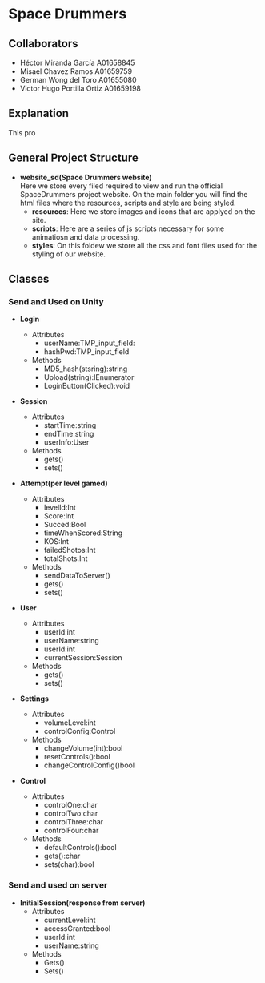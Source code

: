 # Space Drummers

## Collaborators
<ul>
    <li> Héctor Miranda García A01658845</li>
    <li> Misael Chavez Ramos A01659759</li>
    <li> German Wong del Toro A01655080</li>
    <li> Victor Hugo Portilla Ortiz A01659198</li>
</ul>

## Explanation
This pro

## General Project Structure
- **website_sd(Space Drummers website)** <br> Here we store every filed required to view and run the official SpaceDrummers project website. On the main folder you will find the html files where the resources, scripts and style are being styled.
  - **resources**: Here we store images and icons that are applyed on the site.
  - **scripts**: Here are a series of js scripts necessary for some animatiosn and data processing.
  - **styles**: On this foldew we store all the css and font files used for the styling of our website.



## Classes

### Send and Used on Unity

- **Login**
  * Attributes
      - userName:TMP_input_field:
      - hashPwd:TMP_input_field 
  * Methods
      - MD5_hash(stsring):string
      - Upload(string):IEnumerator
      - LoginButton(Clicked):void

- **Session**
  * Attributes
      - startTime:string
      - endTime:string
      - userInfo:User
  * Methods
      - gets()
      - sets()
- **Attempt(per level gamed)**
  * Attributes
      - levelId:Int
      - Score:Int
      - Succed:Bool
      - timeWhenScored:String
      - KOS:Int
      - failedShotos:Int
      - totalShots:Int
  * Methods
      - sendDataToServer()
      - gets()
      - sets()
- **User**
  * Attributes
      - userId:int
      - userName:string
      - userId:int
      - currentSession:Session
  * Methods
      - gets()
      - sets()

- **Settings**
   * Attributes
       - volumeLevel:int
       - controlConfig:Control
   * Methods
       - changeVolume(int):bool
       - resetControls():bool
       - changeControlConfig()bool
- **Control**
   * Attributes
       - controlOne:char
       - controlTwo:char
       - controlThree:char
       - controlFour:char
   * Methods
       - defaultControls():bool
       - gets():char
       - sets(char):bool
### Send and used on server

- **InitialSession(response from server)**
  * Attributes
      - currentLevel:int 
      - accessGranted:bool
      - userId:int
      - userName:string
  * Methods
      - Gets()
      - Sets()
